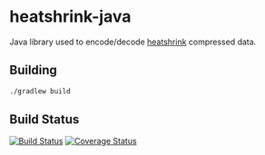 # heatshrink-java

Java library used to encode/decode [heatshrink] compressed data.

## Building

```bash
./gradlew build
```
## Build Status
[![Build Status](https://travis-ci.org/markrileybot/heatshrink-java.png)](http://travis-ci.org/markrileybot/heatshrink-java)
[![Coverage Status](https://coveralls.io/repos/github/markrileybot/heatshrink-java/badge.svg?branch=master)](https://coveralls.io/github/markrileybot/heatshrink-java?branch=master)

[heatshrink]: https://github.com/atomicobject/heatshrink

